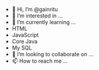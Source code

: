 - 👋 Hi, I’m @gainritu
- 👀 I’m interested in ...
- 🌱 I’m currently learning ...
-   HTML
-   JavaScript
-   Core Java
-   My SQL
- 💞️ I’m looking to collaborate on ...
- 📫 How to reach me ...

<!---
gainritu/gainritu is a ✨ special ✨ repository because its `README.md` (this file) appears on your GitHub profile.
You can click the Preview link to take a look at your changes.
--->
